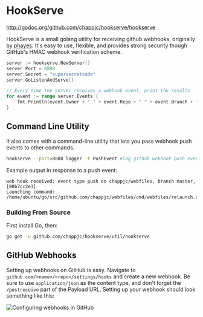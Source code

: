 # HookServe

http://godoc.org/github.com/chappjc/hookserve/hookserve

HookServe is a small golang utility for receiving github webhooks, originally by
[phayes](https://github.com/phayes). It's easy to use, flexible, and provides
strong security though GitHub's HMAC webhook verification scheme.

```go
server := hookserve.NewServer()
server.Port = 8888
server.Secret = "supersecretcode"
server.GoListenAndServe()

// Every time the server receives a webhook event, print the results
for event := range server.Events {
    fmt.Println(event.Owner + " " + event.Repo + " " + event.Branch + " " + event.Commit)
}
```

## Command Line Utility

It also comes with a command-line utility that lets you pass webhook push events
to other commands.

```sh
hookserve --port=8888 logger -t PushEvent #log github webhook push event to the system log (/var/log/message) via the logger command
```

Example output in response to a push event:

```text
web hook received: event type push on chappjc/webfiles, branch master, [90b7cc2e3]
Launching command: /home/ubuntu/go/src/github.com/chappjc/webfiles/cmd/webfiles/relaunch.sh
```

### Building From Source

First install Go, then:

```bash
go get -u github.com/chappjc/hookserve/util/hookserve
```

## GitHub Webhooks

Setting up webhooks on GitHub is easy. Navigate to
`github.com/<name>/<repo>/settings/hooks` and create a new webhook. Be sure to use `application/json` as the content type, and don't forget the `/postreceive` part of the Payload URL. Setting up your webhook should look something like this:

![Configuring webhooks in GitHub](https://i.imgur.com/u3ciUD7.png)
